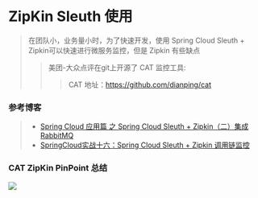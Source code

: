 # ZipKin Sleuth 使用
> 在团队小，业务量小时，为了快速开发，使用 Spring Cloud Sleuth + Zipkin可以快速进行微服务监控，但是 Zipkin 有些缺点
>> 美团-大众点评在git上开源了 CAT 监控工具:
>>> CAT 地址：https://github.com/dianping/cat

### 参考博客
> - [Spring Cloud 应用篇 之 Spring Cloud Sleuth + Zipkin（二）集成 RabbitMQ
](https://blog.csdn.net/hubo_88/article/details/80889973)
> - [SpringCloud实战十六：Spring Cloud Sleuth + Zipkin 调用链监控](https://blog.csdn.net/zhuyu19911016520/article/details/87181804)

### CAT ZipKin PinPoint 总结
![](D:\文档\springcloud\CAT-ZipKin-PinPoint的总结.png)